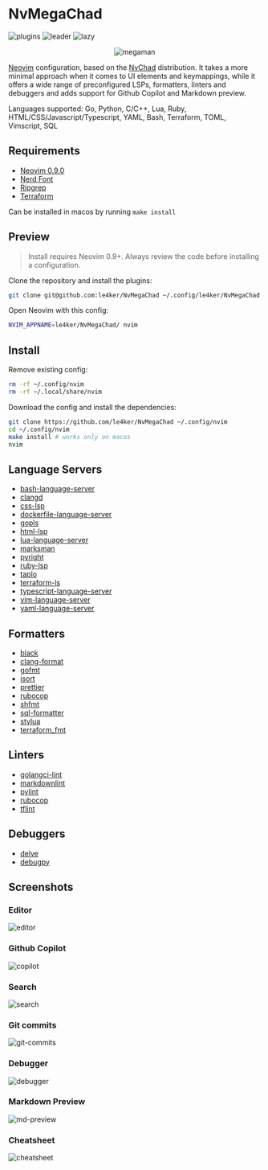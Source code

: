 # NvMegaChad

![plugins](https://dotfyle.com/le4ker/nvmegachad/badges/plugins)
![leader](https://dotfyle.com/le4ker/nvmegachad/badges/leaderkey)
![lazy](https://dotfyle.com/le4ker/nvmegachad/badges/plugin-manager)

<p align="center">
  <img src=".github/images/megaman.jpeg" alt="megaman" />
</p>

[Neovim](https://neovim.io/) configuration, based on the
[NvChad](https://nvchad.com/) distribution. It takes a more minimal approach
when it comes to UI elements and keymappings, while it offers a wide range of
preconfigured LSPs, formatters, linters and debuggers and adds support for
Github Copilot and Markdown preview.

Languages supported: Go, Python, C/C++, Lua, Ruby,
HTML/CSS/Javascript/Typescript, YAML, Bash, Terraform, TOML, Vimscript, SQL

## Requirements

- [Neovim 0.9.0](https://github.com/neovim/neovim/releases/tag/v0.9.0)
- [Nerd Font](https://www.nerdfonts.com/)
- [Ripgrep](https://github.com/BurntSushi/ripgrep)
- [Terraform](https://www.terraform.io/)

Can be installed in macos by running `make install`

## Preview

> Install requires Neovim 0.9+. Always review the code before installing a
> configuration.

Clone the repository and install the plugins:

```sh
git clone git@github.com:le4ker/NvMegaChad ~/.config/le4ker/NvMegaChad
```

Open Neovim with this config:

```sh
NVIM_APPNAME=le4ker/NvMegaChad/ nvim
```

## Install

Remove existing config:

```sh
rm -rf ~/.config/nvim
rm -rf ~/.local/share/nvim
```

Download the config and install the dependencies:

```sh
git clone https://github.com/le4ker/NvMegaChad ~/.config/nvim
cd ~/.config/nvim
make install # works only on macos
nvim
```

## Language Servers

- [bash-language-server](https://github.com/bash-lsp/bash-language-server)
- [clangd](https://clangd.llvm.org)
- [css-lsp](https://github.com/microsoft/vscode-css-languageservice)
- [dockerfile-language-server](https://github.com/rcjsuen/dockerfile-language-server-nodejs)
- [gopls](https://pkg.go.dev/golang.org/x/tools/gopls)
- [html-lsp](https://github.com/microsoft/vscode-html-languageservice)
- [lua-language-server](https://github.com/LuaLS/lua-language-server)
- [marksman](https://github.com/artempyanykh/marksman)
- [pyright](https://github.com/microsoft/pyright)
- [ruby-lsp](https://github.com/Shopify/ruby-lsp)
- [taplo](https://taplo.tamasfe.dev/)
- [terraform-ls](https://github.com/hashicorp/terraform-ls)
- [typescript-language-server](https://github.com/typescript-language-server/typescript-language-server)
- [vim-language-server](https://github.com/iamcco/vim-language-server)
- [yaml-language-server](https://github.com/redhat-developer/yaml-language-server)

## Formatters

- [black](https://github.com/psf/black)
- [clang-format](https://www.kernel.org/doc/html/latest/process/clang-format.html)
- [gofmt](https://pkg.go.dev/cmd/gofmt)
- [isort](https://github.com/PyCQA/isort)
- [prettier](https://github.com/prettier/prettier)
- [rubocop](https://github.com/rubocop/rubocop)
- [shfmt](https://github.com/mvdan/sh)
- [sql-formatter](https://github.com/sql-formatter-org/sql-formatter)
- [stylua](https://github.com/JohnnyMorganz/StyLua)
- [terraform_fmt](https://developer.hashicorp.com/terraform/cli/commands/fmt)

## Linters

- [golangci-lint](https://golangci-lint.run/)
- [markdownlint](https://github.com/DavidAnson/markdownlint)
- [pylint](https://pylint.org/)
- [rubocop](https://github.com/rubocop/rubocop)
- [tflint](https://github.com/terraform-linters/tflint)

## Debuggers

- [delve](https://github.com/go-delve/delve)
- [debugpy](https://github.com/microsoft/debugpy)

## Screenshots

### Editor

![editor](.github/images/editor.png)

### Github Copilot

![copilot](.github/images/copilot.png)

### Search

![search](.github/images/search.png)

### Git commits

![git-commits](.github/images/git-commits.png)

### Debugger

![debugger](.github/images/debugger.png)

### Markdown Preview

![md-preview](.github/images/md-preview.png)

### Cheatsheet

![cheatsheet](.github/images/cheatsheet.png)
